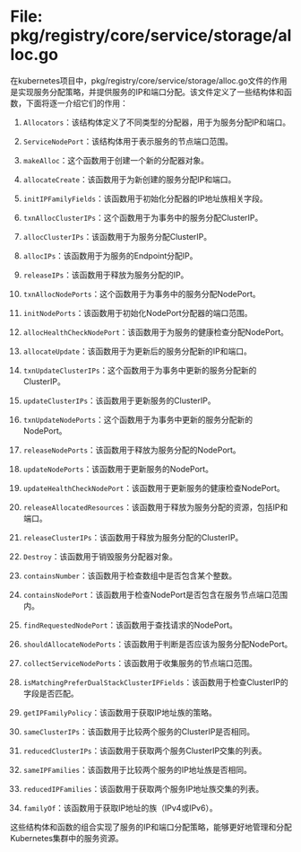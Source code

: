# File: pkg/registry/core/service/storage/alloc.go

在kubernetes项目中，pkg/registry/core/service/storage/alloc.go文件的作用是实现服务分配策略，并提供服务的IP和端口分配。该文件定义了一些结构体和函数，下面将逐一介绍它们的作用：

1. `Allocators`：该结构体定义了不同类型的分配器，用于为服务分配IP和端口。

2. `ServiceNodePort`：该结构体用于表示服务的节点端口范围。

3. `makeAlloc`：这个函数用于创建一个新的分配器对象。

4. `allocateCreate`：该函数用于为新创建的服务分配IP和端口。

5. `initIPFamilyFields`：该函数用于初始化分配器的IP地址族相关字段。

6. `txnAllocClusterIPs`：这个函数用于为事务中的服务分配ClusterIP。

7. `allocClusterIPs`：该函数用于为服务分配ClusterIP。

8. `allocIPs`：该函数用于为服务的Endpoint分配IP。

9. `releaseIPs`：该函数用于释放为服务分配的IP。

10. `txnAllocNodePorts`：这个函数用于为事务中的服务分配NodePort。

11. `initNodePorts`：该函数用于初始化NodePort分配器的端口范围。

12. `allocHealthCheckNodePort`：该函数用于为服务的健康检查分配NodePort。

13. `allocateUpdate`：该函数用于为更新后的服务分配新的IP和端口。

14. `txnUpdateClusterIPs`：这个函数用于为事务中更新的服务分配新的ClusterIP。

15. `updateClusterIPs`：该函数用于更新服务的ClusterIP。

16. `txnUpdateNodePorts`：这个函数用于为事务中更新的服务分配新的NodePort。

17. `releaseNodePorts`：该函数用于释放为服务分配的NodePort。

18. `updateNodePorts`：该函数用于更新服务的NodePort。

19. `updateHealthCheckNodePort`：该函数用于更新服务的健康检查NodePort。

20. `releaseAllocatedResources`：该函数用于释放为服务分配的资源，包括IP和端口。

21. `releaseClusterIPs`：该函数用于释放为服务分配的ClusterIP。

22. `Destroy`：该函数用于销毁服务分配器对象。

23. `containsNumber`：该函数用于检查数组中是否包含某个整数。

24. `containsNodePort`：该函数用于检查NodePort是否包含在服务节点端口范围内。

25. `findRequestedNodePort`：该函数用于查找请求的NodePort。

26. `shouldAllocateNodePorts`：该函数用于判断是否应该为服务分配NodePort。

27. `collectServiceNodePorts`：该函数用于收集服务的节点端口范围。

28. `isMatchingPreferDualStackClusterIPFields`：该函数用于检查ClusterIP的字段是否匹配。

29. `getIPFamilyPolicy`：该函数用于获取IP地址族的策略。

30. `sameClusterIPs`：该函数用于比较两个服务的ClusterIP是否相同。

31. `reducedClusterIPs`：该函数用于获取两个服务ClusterIP交集的列表。

32. `sameIPFamilies`：该函数用于比较两个服务的IP地址族是否相同。

33. `reducedIPFamilies`：该函数用于获取两个服务IP地址族交集的列表。

34. `familyOf`：该函数用于获取IP地址的族（IPv4或IPv6）。

这些结构体和函数的组合实现了服务的IP和端口分配策略，能够更好地管理和分配Kubernetes集群中的服务资源。

